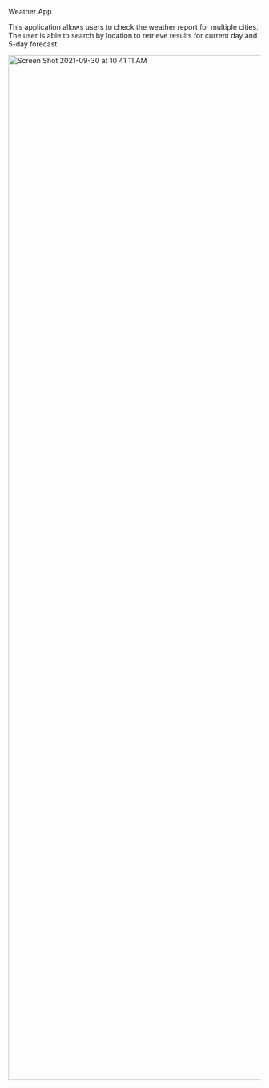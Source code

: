 Weather App

This application allows users to check the weather report for multiple cities. The user is able to search by location to retrieve results for current day and 5-day forecast.


<img width="2048" alt="Screen Shot 2021-09-30 at 10 41 11 AM" src="https://user-images.githubusercontent.com/90150892/135476950-802b98ce-8a8d-44a2-88d9-6b0b8579f51d.png">
